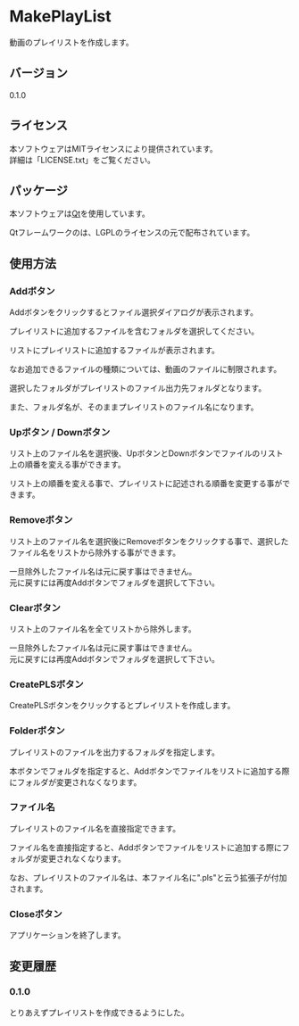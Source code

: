 # MakePlayList

動画のプレイリストを作成します。

## バージョン

0.1.0

## ライセンス

本ソフトウェアはMITライセンスにより提供されています。  
詳細は「LICENSE.txt」をご覧ください。

## パッケージ

本ソフトウェアは[Qt](https://www.qt.io/ja-jp/)を使用しています。

Qtフレームワークのは、LGPLのライセンスの元で配布されています。

## 使用方法

### Addボタン

Addボタンをクリックするとファイル選択ダイアログが表示されます。

プレイリストに追加するファイルを含むフォルダを選択してください。

リストにプレイリストに追加するファイルが表示されます。

なお追加できるファイルの種類については、動画のファイルに制限されます。

選択したフォルダがプレイリストのファイル出力先フォルダとなります。

また、フォルダ名が、そのままプレイリストのファイル名になります。

### Upボタン / Downボタン

リスト上のファイル名を選択後、UpボタンとDownボタンでファイルのリスト上の順番を変える事ができます。

リスト上の順番を変える事で、プレイリストに記述される順番を変更する事ができます。

### Removeボタン

リスト上のファイル名を選択後にRemoveボタンをクリックする事で、選択したファイル名をリストから除外する事ができます。

一旦除外したファイル名は元に戻す事はできません。  
元に戻すには再度Addボタンでフォルダを選択して下さい。

### Clearボタン

リスト上のファイル名を全てリストから除外します。

一旦除外したファイル名は元に戻す事はできません。  
元に戻すには再度Addボタンでフォルダを選択して下さい。

### CreatePLSボタン

CreatePLSボタンをクリックするとプレイリストを作成します。

### Folderボタン

プレイリストのファイルを出力するフォルダを指定します。

本ボタンでフォルダを指定すると、Addボタンでファイルをリストに追加する際にフォルダが変更されなくなります。

### ファイル名

プレイリストのファイル名を直接指定できます。

ファイル名を直接指定すると、Addボタンでファイルをリストに追加する際にフォルダが変更されなくなります。

なお、プレイリストのファイル名は、本ファイル名に".pls"と云う拡張子が付加されます。

### Closeボタン

アプリケーションを終了します。

## 変更履歴

### 0.1.0

とりあえずプレイリストを作成できるようにした。
